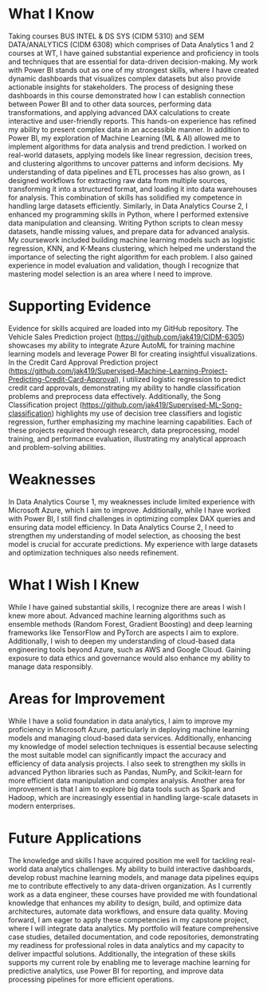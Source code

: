 # What I Know
Taking courses BUS INTEL & DS SYS (CIDM 5310) and SEM DATA/ANALYTICS (CIDM 6308) which comprises of Data Analytics 1 and 2 courses at WT, I have gained substantial experience and proficiency in tools and techniques that are essential for data-driven decision-making. My work with Power BI stands out as one of my strongest skills, where I have created dynamic dashboards that visualizes complex datasets but also provide actionable insights for stakeholders. The process of designing these dashboards in this course demonstrated how I can establish connection between Power BI and to other data sources, performing data transformations, and applying advanced DAX calculations to create interactive and user-friendly reports. This hands-on experience has refined my ability to present complex data in an accessible manner.
In addition to Power BI, my exploration of Machine Learning (ML & AI) allowed me to implement algorithms for data analysis and trend prediction. I worked on real-world datasets, applying models like linear regression, decision trees, and clustering algorithms to uncover patterns and inform decisions. My understanding of data pipelines and ETL processes has also grown, as I designed workflows for extracting raw data from multiple sources, transforming it into a structured format, and loading it into data warehouses for analysis. This combination of skills has solidified my competence in handling large datasets efficiently.
Similarly, in Data Analytics Course 2, I enhanced my programming skills in Python, where I performed extensive data manipulation and cleansing. Writing Python scripts to clean messy datasets, handle missing values, and prepare data for advanced analysis. My coursework included building machine learning models such as logistic regression, KNN, and K-Means clustering, which helped me understand the importance of selecting the right algorithm for each problem. I also gained experience in model evaluation and validation, though I recognize that mastering model selection is an area where I need to improve.


# Supporting Evidence
Evidence for skills acquired are loaded into my GitHub repository.  The Vehicle Sales Prediction project  (https://github.com/jak419/CIDM-6305) showcases my ability to integrate Azure AutoML for training machine learning models and leverage Power BI for creating insightful visualizations. In the Credit Card Approval Prediction project (https://github.com/jak419/Supervised-Machine-Learning-Project-Predicting-Credit-Card-Approval), I utilized logistic regression to predict credit card approvals, demonstrating my ability to handle classification problems and preprocess data effectively. Additionally, the Song Classification project (https://github.com/jak419/Supervised-ML-Song-classification) highlights my use of decision tree classifiers and logistic regression, further emphasizing my machine learning capabilities.
Each of these projects required thorough research, data preprocessing, model training, and performance evaluation, illustrating my analytical approach and problem-solving abilities.


# Weaknesses
In Data Analytics Course 1, my weaknesses include limited experience with Microsoft Azure, which I aim to improve. Additionally, while I have worked with Power BI, I still find challenges in optimizing complex DAX queries and ensuring data model efficiency. In Data Analytics Course 2, I need to strengthen my understanding of model selection, as choosing the best model is crucial for accurate predictions. My experience with large datasets and optimization techniques also needs refinement.


# What I Wish I Knew
While I have gained substantial skills, I recognize there are areas I wish I knew more about. Advanced machine learning algorithms such as ensemble methods (Random Forest, Gradient Boosting) and deep learning frameworks like TensorFlow and PyTorch are aspects I aim to explore. Additionally, I wish to deepen my understanding of cloud-based data engineering tools beyond Azure, such as AWS and Google Cloud. Gaining exposure to data ethics and governance would also enhance my ability to manage data responsibly.


# Areas for Improvement
While I have a solid foundation in data analytics, I aim to improve my proficiency in Microsoft Azure, particularly in deploying machine learning models and managing cloud-based data services. Additionally, enhancing my knowledge of model selection techniques is essential because selecting the most suitable model can significantly impact the accuracy and efficiency of data analysis projects. I also seek to strengthen my skills in advanced Python libraries such as Pandas, NumPy, and Scikit-learn for more efficient data manipulation and complex analysis. Another area for improvement is that I aim to explore big data tools such as Spark and Hadoop, which are increasingly essential in handling large-scale datasets in modern enterprises.


# Future Applications
The knowledge and skills I have acquired position me well for tackling real-world data analytics challenges. My ability to build interactive dashboards, develop robust machine learning models, and manage data pipelines equips me to contribute effectively to any data-driven organization. As I currently work as a data engineer, these courses have provided me with foundational knowledge that enhances my ability to design, build, and optimize data architectures, automate data workflows, and ensure data quality. Moving forward, I am eager to apply these competencies in my capstone project, where I will integrate data analytics. My portfolio will feature comprehensive case studies, detailed documentation, and code repositories, demonstrating my readiness for professional roles in data analytics and my capacity to deliver impactful solutions. Additionally, the integration of these skills supports my current role by enabling me to leverage machine learning for predictive analytics, use Power BI for reporting, and improve data processing pipelines for more efficient operations.

